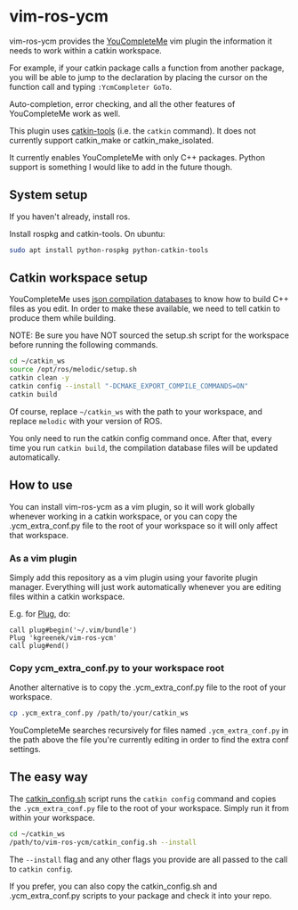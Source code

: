 # vim-ros-ycm

vim-ros-ycm provides the [YouCompleteMe](https://github.com/ycm-core/YouCompleteMe) vim plugin the
information it needs to work within a catkin workspace.

For example, if your catkin package calls a function from another package, you will be able to jump
to the declaration by placing the cursor on the function call and typing `:YcmCompleter GoTo`.

Auto-completion, error checking, and all the other features of YouCompleteMe work as well.

This plugin uses [catkin-tools](https://catkin-tools.readthedocs.io/en/latest/) (i.e. the `catkin`
command). It does not currently support catkin_make or catkin_make_isolated.

It currently enables YouCompleteMe with only C++ packages. Python support is something I would like
to add in the future though.

## System setup

If you haven't already, install ros.

Install rospkg and catkin-tools. On ubuntu:

```bash
sudo apt install python-rospkg python-catkin-tools
```

## Catkin workspace setup

YouCompleteMe uses
[json compilation databases](https://clang.llvm.org/docs/JSONCompilationDatabase.html) to know how
to build C++ files as you edit. In order to make these available, we need to tell catkin to produce
them while building.

NOTE: Be sure you have NOT sourced the setup.sh script for the workspace before running the
following commands.

```bash
cd ~/catkin_ws
source /opt/ros/melodic/setup.sh
catkin clean -y
catkin config --install "-DCMAKE_EXPORT_COMPILE_COMMANDS=ON"
catkin build
```

Of course, replace `~/catkin_ws` with the path to your workspace, and replace `melodic` with your
version of ROS.

You only need to run the catkin config command once. After that, every time you run `catkin build`,
the compilation database files will be updated automatically.

## How to use

You can install vim-ros-ycm as a vim plugin, so it will work globally whenever working in a catkin
workspace, or you can copy the .ycm_extra_conf.py file to the root of your workspace so it will only
affect that workspace.

### As a vim plugin

Simply add this repository as a vim plugin using your favorite plugin manager. Everything will just
work automatically whenever you are editing files within a catkin workspace.

E.g. for [Plug](https://github.com/junegunn/vim-plug), do:

```
call plug#begin('~/.vim/bundle')
Plug 'kgreenek/vim-ros-ycm'
call plug#end()
```

### Copy ycm_extra_conf.py to your workspace root

Another alternative is to copy the .ycm_extra_conf.py file to the root of your workspace.

```bash
cp .ycm_extra_conf.py /path/to/your/catkin_ws
```

YouCompleteMe searches recursively for files named `.ycm_extra_conf.py` in the path above the file
you're currently editing in order to find the extra conf settings.

## The easy way

The [catkin_config.sh](catkin_config.sh) script runs the `catkin config` command and copies the
`.ycm_extra_conf.py` file to the root of your workspace. Simply run it from within your workspace.

```bash
cd ~/catkin_ws
/path/to/vim-ros-ycm/catkin_config.sh --install
```

The `--install` flag and any other flags you provide are all passed to the call to `catkin config`.

If you prefer, you can also copy the catkin_config.sh and .ycm_extra_conf.py scripts to your package
and check it into your repo.
